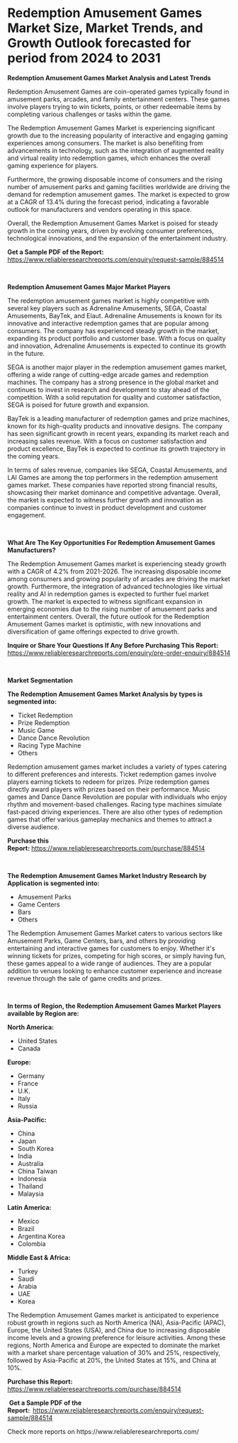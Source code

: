 <p><h1>Redemption Amusement Games Market Size, Market Trends, and Growth Outlook forecasted for period from 2024 to 2031</h1></p><p><strong>Redemption Amusement Games Market Analysis and Latest Trends</strong></p>
<p><p>Redemption Amusement Games are coin-operated games typically found in amusement parks, arcades, and family entertainment centers. These games involve players trying to win tickets, points, or other redeemable items by completing various challenges or tasks within the game.</p><p>The Redemption Amusement Games Market is experiencing significant growth due to the increasing popularity of interactive and engaging gaming experiences among consumers. The market is also benefiting from advancements in technology, such as the integration of augmented reality and virtual reality into redemption games, which enhances the overall gaming experience for players.</p><p>Furthermore, the growing disposable income of consumers and the rising number of amusement parks and gaming facilities worldwide are driving the demand for redemption amusement games. The market is expected to grow at a CAGR of 13.4% during the forecast period, indicating a favorable outlook for manufacturers and vendors operating in this space.</p><p>Overall, the Redemption Amusement Games Market is poised for steady growth in the coming years, driven by evolving consumer preferences, technological innovations, and the expansion of the entertainment industry.</p></p>
<p><strong>Get a Sample PDF of the Report:&nbsp;</strong> <a href="https://www.reliableresearchreports.com/enquiry/request-sample/884514">https://www.reliableresearchreports.com/enquiry/request-sample/884514</a></p>
<p>&nbsp;</p>
<p><strong>Redemption Amusement Games Major Market Players</strong></p>
<p><p>The redemption amusement games market is highly competitive with several key players such as Adrenaline Amusements, SEGA, Coastal Amusements, BayTek, and Elaut. Adrenaline Amusements is known for its innovative and interactive redemption games that are popular among consumers. The company has experienced steady growth in the market, expanding its product portfolio and customer base. With a focus on quality and innovation, Adrenaline Amusements is expected to continue its growth in the future.</p><p>SEGA is another major player in the redemption amusement games market, offering a wide range of cutting-edge arcade games and redemption machines. The company has a strong presence in the global market and continues to invest in research and development to stay ahead of the competition. With a solid reputation for quality and customer satisfaction, SEGA is poised for future growth and expansion.</p><p>BayTek is a leading manufacturer of redemption games and prize machines, known for its high-quality products and innovative designs. The company has seen significant growth in recent years, expanding its market reach and increasing sales revenue. With a focus on customer satisfaction and product excellence, BayTek is expected to continue its growth trajectory in the coming years.</p><p>In terms of sales revenue, companies like SEGA, Coastal Amusements, and LAI Games are among the top performers in the redemption amusement games market. These companies have reported strong financial results, showcasing their market dominance and competitive advantage. Overall, the market is expected to witness further growth and innovation as companies continue to invest in product development and customer engagement.</p></p>
<p>&nbsp;</p>
<p><strong>What Are The Key Opportunities For Redemption Amusement Games Manufacturers?</strong></p>
<p><p>The Redemption Amusement Games market is experiencing steady growth with a CAGR of 4.2% from 2021-2026. The increasing disposable income among consumers and growing popularity of arcades are driving the market growth. Furthermore, the integration of advanced technologies like virtual reality and AI in redemption games is expected to further fuel market growth. The market is expected to witness significant expansion in emerging economies due to the rising number of amusement parks and entertainment centers. Overall, the future outlook for the Redemption Amusement Games market is optimistic, with new innovations and diversification of game offerings expected to drive growth.</p></p>
<p><strong>Inquire or Share Your Questions If Any Before Purchasing This Report:</strong> <a href="https://www.reliableresearchreports.com/enquiry/pre-order-enquiry/884514">https://www.reliableresearchreports.com/enquiry/pre-order-enquiry/884514</a></p>
<p>&nbsp;</p>
<p><strong>Market Segmentation</strong></p>
<p><strong>The Redemption Amusement Games Market Analysis by types is segmented into:</strong></p>
<p><ul><li>Ticket Redemption</li><li>Prize Redemption</li><li>Music Game</li><li>Dance Dance Revolution</li><li>Racing Type Machine</li><li>Others</li></ul></p>
<p><p>Redemption amusement games market includes a variety of types catering to different preferences and interests. Ticket redemption games involve players earning tickets to redeem for prizes. Prize redemption games directly award players with prizes based on their performance. Music games and Dance Dance Revolution are popular with individuals who enjoy rhythm and movement-based challenges. Racing type machines simulate fast-paced driving experiences. There are also other types of redemption games that offer various gameplay mechanics and themes to attract a diverse audience.</p></p>
<p><strong>Purchase this Report:&nbsp;</strong><a href="https://www.reliableresearchreports.com/purchase/884514">https://www.reliableresearchreports.com/purchase/884514</a></p>
<p>&nbsp;</p>
<p><strong>The Redemption Amusement Games Market Industry Research by Application is segmented into:</strong></p>
<p><ul><li>Amusement Parks</li><li>Game Centers</li><li>Bars</li><li>Others</li></ul></p>
<p><p>The Redemption Amusement Games Market caters to various sectors like Amusement Parks, Game Centers, bars, and others by providing entertaining and interactive games for customers to enjoy. Whether it's winning tickets for prizes, competing for high scores, or simply having fun, these games appeal to a wide range of audiences. They are a popular addition to venues looking to enhance customer experience and increase revenue through the sale of game credits and prizes.</p></p>
<p>&nbsp;</p>
<p><strong>In terms of Region, the Redemption Amusement Games Market Players available by Region are:</strong></p>
<p>
    <p> <strong> North America: </strong>
        <ul>
            <li>United States</li>
            <li>Canada</li>
        </ul>
        </p> 
    <p> <strong> Europe: </strong>
        <ul>
            <li>Germany</li>
            <li>France</li>
            <li>U.K.</li>
            <li>Italy</li>
            <li>Russia</li>
        </ul>
        </p> 
    <p> <strong> Asia-Pacific: </strong>
        <ul>
            <li>China</li>
            <li>Japan</li>
            <li>South Korea</li>
            <li>India</li>
            <li>Australia</li>
            <li>China Taiwan</li>
            <li>Indonesia</li>
            <li>Thailand</li>
            <li>Malaysia</li>
        </ul>
        </p> 
    <p> <strong> Latin America: </strong>
        <ul>
            <li>Mexico</li>
            <li>Brazil</li>
            <li>Argentina Korea</li>
            <li>Colombia</li>
        </ul>
        </p> 
    <p> <strong> Middle East & Africa: </strong>
        <ul>
            <li>Turkey</li>
            <li>Saudi</li>
            <li>Arabia</li>
            <li>UAE</li>
            <li>Korea</li>
        </ul>
    </p>
    </p>
<p><p>The Redemption Amusement Games market is anticipated to experience robust growth in regions such as North America (NA), Asia-Pacific (APAC), Europe, the United States (USA), and China due to increasing disposable income levels and a growing preference for leisure activities. Among these regions, North America and Europe are expected to dominate the market with a market share percentage valuation of 30% and 25%, respectively, followed by Asia-Pacific at 20%, the United States at 15%, and China at 10%.</p></p>
<p><strong>Purchase this Report: </strong><a href="https://www.reliableresearchreports.com/purchase/884514">https://www.reliableresearchreports.com/purchase/884514</a></p>
<p>&nbsp;<strong>Get a Sample PDF of the Report:&nbsp;&nbsp;</strong><a href="https://www.reliableresearchreports.com/enquiry/request-sample/884514">https://www.reliableresearchreports.com/enquiry/request-sample/884514</a></p>
<p><strong></strong></p>
<p>Check more reports on https://www.reliableresearchreports.com/</p>